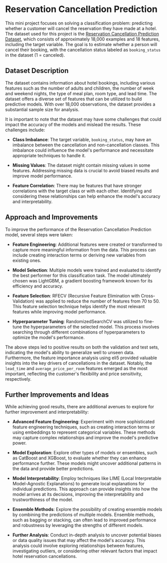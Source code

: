 # Reservation Cancellation Prediction
This mini project focuses on solving a classification problem: predicting whether a customer will cancel the reservation they have made at a hotel. The dataset used for this project is the [Reservation Cancellation Prediction Dataset](https://www.kaggle.com/datasets/gauravduttakiit/reservation-cancellation-prediction?select=train__dataset.csv), which consists of approximately 18,000 examples and 18 features, including the target variable. The goal is to estimate whether a person will cancel their booking, with the cancellation status labeled as `booking_status` in the dataset (1 = canceled).

## Dataset Description
The dataset contains information about hotel bookings, including various features such as the number of adults and children, the number of week and weekend nights, the type of meal plan, room type, and lead time. The dataset offers a diverse set of features that can be utilized to build predictive models. With over 18,000 observations, the dataset provides a substantial sample size for analysis.

It is important to note that the dataset may have some challenges that could impact the accuracy of the models and mislead the results. These challenges include:

- **Class Imbalance**: The target variable, `booking_status`, may have an imbalance between the cancellation and non-cancellation classes. This imbalance could influence the model's performance and necessitate appropriate techniques to handle it.

- **Missing Values**: The dataset might contain missing values in some features. Addressing missing data is crucial to avoid biased results and improve model performance.

- **Feature Correlation**: There may be features that have stronger correlations with the target class or with each other. Identifying and considering these relationships can help enhance the model's accuracy and interpretability.

## Approach and Improvements
To improve the performance of the Reservation Cancellation Prediction model, several steps were taken:

- **Feature Engineering**: Additional features were created or transformed to capture more meaningful information from the data. This process can include creating interaction terms or deriving new variables from existing ones.

- **Model Selection**: Multiple models were trained and evaluated to identify the best performer for this classification task. The model ultimately chosen was LightGBM, a gradient boosting framework known for its efficiency and accuracy.

- **Feature Selection**: RFECV (Recursive Feature Elimination with Cross-Validation) was applied to reduce the number of features from 70 to 50. This feature selection technique helps identify the most relevant features while improving model performance.

- **Hyperparameter Tuning**: RandomizedSearchCV was utilized to fine-tune the hyperparameters of the selected model. This process involves searching through different combinations of hyperparameters to optimize the model's performance.

The above steps led to positive results on both the validation and test sets, indicating the model's ability to generalize well to unseen data. Furthermore, the feature importance analysis using eli5 provided valuable insights into the key drivers of cancellations in the dataset. Notably, the `lead_time` and `average_price_per_room` features emerged as the most important, reflecting the customer's flexibility and price sensitivity, respectively.

## Further Improvements and Ideas
While achieving good results, there are additional avenues to explore for further improvement and interpretability:

- **Advanced Feature Engineering**: Experiment with more sophisticated feature engineering techniques, such as creating interaction terms or using embeddings to represent categorical variables. These methods may capture complex relationships and improve the model's predictive power.

- **Model Exploration**: Explore other types of models or ensembles, such as CatBoost and XGBoost, to evaluate whether they can enhance performance further. These models might uncover additional patterns in the data and provide better predictions.

- **Model Interpretability**: Employ techniques like LIME (Local Interpretable Model-Agnostic Explanations) to generate local explanations for individual predictions. This approach can provide insights into how the model arrives at its decisions, improving the interpretability and trustworthiness of the model.

- **Ensemble Methods**: Explore the possibility of creating ensemble models by combining the predictions of multiple models. Ensemble methods, such as bagging or stacking, can often lead to improved performance and robustness by leveraging the strengths of different models.

- **Further Analysis**: Conduct in-depth analysis to uncover potential biases or data quality issues that may affect the model's accuracy. This analysis could involve exploring relationships between features, investigating outliers, or considering other relevant factors that impact hotel reservation cancellations.
